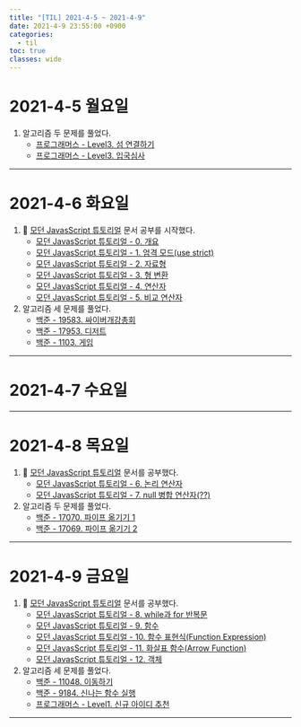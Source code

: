 ```yaml
---
title: "[TIL] 2021-4-5 ~ 2021-4-9"
date: 2021-4-9 23:55:00 +0900
categories:
  - til
toc: true
classes: wide
---
```


# 2021-4-5 월요일

1. 알고리즘 두 문제를 풀었다.
    - [프로그래머스 - Level3. 섬 연결하기](http://ddb8036631.github.io/programmers/프로그래머스_L3_섬-연결하기)
    - [프로그래머스 - Level3. 입국심사](http://ddb8036631.github.io/programmers/프로그래머스_L3_입국심사)

---

# 2021-4-6 화요일

1. 📕 [모던 JavasScript 튜토리얼](https://ko.javascript.info) 문서 공부를 시작했다.
    - [모던 JavasScript 튜토리얼 - 0. 개요](http://ddb8036631.github.io/modernjavascripttutorial/모던-JavaScript-튜토리얼_0.-개요)
    - [모던 JavasScript 튜토리얼 - 1. 엄격 모드(use strict)](http://ddb8036631.github.io/modernjavascripttutorial/모던-JavaScript-튜토리얼_1.-엄격-모드(use-strict))
    - [모던 JavasScript 튜토리얼 - 2. 자료형](http://ddb8036631.github.io/modernjavascripttutorial/모던-JavaScript-튜토리얼_2.-자료형)
    - [모던 JavasScript 튜토리얼 - 3. 형 변환](http://ddb8036631.github.io/modernjavascripttutorial/모던-JavaScript-튜토리얼_3.-형-변환)
    - [모던 JavasScript 튜토리얼 - 4. 연산자](http://ddb8036631.github.io/modernjavascripttutorial/모던-JavaScript-튜토리얼_4.-연산자)
    - [모던 JavasScript 튜토리얼 - 5. 비교 연산자](http://ddb8036631.github.io/modernjavascripttutorial/모던-JavaScript-튜토리얼_5.-비교-연산자)
2. 알고리즘 세 문제를 풀었다.
    - [백준 - 19583. 싸이버개강총회](http://ddb8036631.github.io/boj/19583_싸이버개강총회)
    - [백준 - 17953. 디저트](http://ddb8036631.github.io/boj/17953_디저트)
    - [백준 - 1103. 게임](http://ddb8036631.github.io/boj/1103_게임)

---

# 2021-4-7 수요일

---

# 2021-4-8 목요일

1. 📕 [모던 JavasScript 튜토리얼](https://ko.javascript.info) 문서를 공부했다.
    - [모던 JavasScript 튜토리얼 - 6. 논리 연산자](http://ddb8036631.github.io/modernjavascripttutorial/모던-JavaScript-튜토리얼_6.-논리-연산자)
    - [모던 JavasScript 튜토리얼 - 7. null 병합 연산자(??)](http://ddb8036631.github.io/modernjavascripttutorial/모던-JavaScript-튜토리얼_7.-null-병합-연산자(-))
2. 알고리즘 두 문제를 풀었다.
    - [백준 - 17070. 파이프 옮기기 1](http://ddb8036631.github.io/boj/17070_파이프-옮기기-1)
    - [백준 - 17069. 파이프 옮기기 2](http://ddb8036631.github.io/boj/17069_파이프-옮기기-2)
    
---

# 2021-4-9 금요일

1. 📕 [모던 JavasScript 튜토리얼](https://ko.javascript.info) 문서를 공부했다.
    - [모던 JavasScript 튜토리얼 - 8. while과 for 반복문](http://ddb8036631.github.io/modernjavascripttutorial/모던-JavaScript-튜토리얼_8.-while과-for-반복문)
    - [모던 JavasScript 튜토리얼 - 9. 함수](http://ddb8036631.github.io/modernjavascripttutorial/모던-JavaScript-튜토리얼_9.-함수)
    - [모던 JavasScript 튜토리얼 - 10. 함수 표현식(Function Expression)](http://ddb8036631.github.io/modernjavascripttutorial/모던-JavaScript-튜토리얼_10.-함수-표현식(Function-Expression))
    - [모던 JavasScript 튜토리얼 - 11. 화살표 함수(Arrow Function)](http://ddb8036631.github.io/modernjavascripttutorial/모던-JavaScript-튜토리얼_11.-화살표-함수(Arrow-Function))
    - [모던 JavasScript 튜토리얼 - 12. 객체](http://ddb8036631.github.io/modernjavascripttutorial/모던-JavaScript-튜토리얼_12.-객체)
2. 알고리즘 세 문제를 풀었다.
    - [백준 - 11048. 이동하기](http://ddb8036631.github.io/boj/11048_이동하기)
    - [백준 - 9184. 신나는 함수 실행](http://ddb8036631.github.io/boj/9184_신나는-함수-실행)
    - [프로그래머스 - Level1. 신규 아이디 추천](http://ddb8036631.github.io/programmers/프로그래머스_L1_신규-아이디-추천)

---